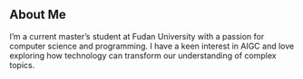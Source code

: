 
## About Me

I’m a current master’s student at Fudan University with a passion for computer science and programming. I have a keen interest in AIGC and love exploring how technology can transform our understanding of complex topics. 
